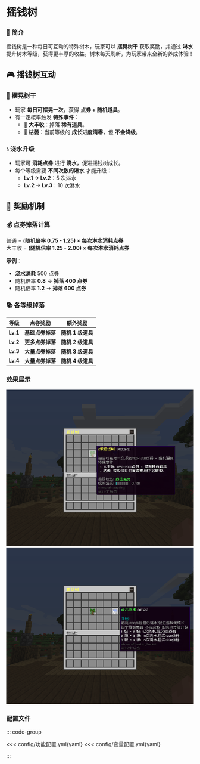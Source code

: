 # 摇钱树

### 🌳 简介

摇钱树是一种每日可互动的特殊树木，玩家可以 **摆晃树干** 获取奖励，并通过 **淋水** 提升树木等级，获得更丰厚的收益。树木每天刷新，为玩家带来全新的养成体验！

## 🎮 摇钱树互动

### 🌿 摆晃树干

- 玩家 **每日可摆晃一次**，获得 **点券 + 随机道具**。
- 有一定概率触发 **特殊事件**：
    - **🌟 大丰收**：掉落 **稀有道具**。
    - **🦀 枯萎**：当前等级的 **成长进度清零**，但 **不会降级**。

### 💧 浇水升级

- 玩家可 **消耗点券** 进行 **浇水**，促进摇钱树成长。
- 每个等级需要 **不同次数的淋水** 才能升级：
    - **Lv.1 → Lv.2**：5 次淋水
    - **Lv.2 → Lv.3**：10 次淋水

## 🎁 奖励机制

### 💰 点券掉落计算

普通 = **(随机倍率 0.75 - 1.25) × 每次淋水消耗点券**    
大丰收 = **(随机倍率 1.25 - 2.00) × 每次淋水消耗点券**

**示例**：

- **浇水消耗** 500 点券
- 随机倍率 **0.8** → **掉落 400 点券**
- 随机倍率 **1.2** → **掉落 600 点券**

### **📚 各等级掉落**

| **等级**   | **点券奖励**   | **额外奖励**     |  
|----------|------------|--------------|  
| **Lv.1** | **基础点券掉落** | **随机 1 级道具** |  
| **Lv.2** | **更多点券掉落** | **随机 2 级道具** |  
| **Lv.3** | **大量点券掉落** | **随机 3 级道具** |  
| **Lv.4** | **大量点券掉落** | **随机 4 级道具** |  

### 效果展示

![img](img/img.png)
![img_1](img/img_1.png)

### 配置文件

::: code-group

<<< config/功能配置.yml{yaml}
<<< config/变量配置.yml{yaml}

:::

